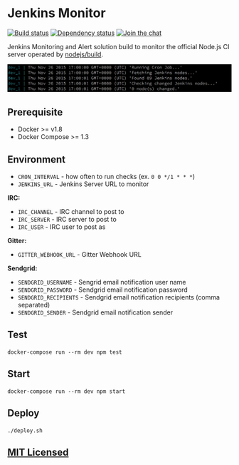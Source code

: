 # Jenkins Monitor

[![Build status](https://img.shields.io/wercker/ci/6b1943c59a2f5b55beac66aa0f90d346.svg "Build status")](https://app.wercker.com/project/bykey/6b1943c59a2f5b55beac66aa0f90d346)
[![Dependency status](https://img.shields.io/david/Starefossen/jenkins-monitor.svg "Dependency status")](https://david-dm.org/Starefossen/jenkins-monitor)
[![Join the chat](https://img.shields.io/badge/irc-join%20chat-blue.svg "Join the chat")](https://webchat.freenode.net/?channels=node-build)


Jenkins Monitoring and Alert solution build to monitor the official Node.js CI
server operated by [nodejs/build](https://github.com/nodejs/build).

![Jenkins Monitor](assets/promo.png)

## Prerequisite

* Docker >= v1.8
* Docker Compose >= 1.3

## Environment

* `CRON_INTERVAL` - how often to run checks (ex. `0 0 */1 * * *`)
* `JENKINS_URL` - Jenkins Server URL to monitor

**IRC:**

* `IRC_CHANNEL` - IRC channel to post to
* `IRC_SERVER` - IRC server to post to
* `IRC_USER` - IRC user to post as

**Gitter:**

* `GITTER_WEBHOOK_URL` - Gitter Webhook URL

**Sendgrid:**

* `SENDGRID_USERNAME` - Sengrid email notification user name
* `SENDGRID_PASSWORD` - Sendgrid email notification password
* `SENDGRID_RECIPIENTS` - Sendgrid email notification recipients (comma separated)
* `SENDGRID_SENDER` - Sendgrid email notification sender

## Test

```
docker-compose run --rm dev npm test
```

## Start

```
docker-compose run --rm dev npm start
```

## Deploy

```
./deploy.sh
```

## [MIT Licensed](https://github.com/Starefossen/jenkins-monitor/blob/master/LICENSE)
